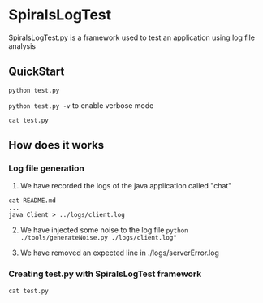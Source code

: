 # SpiralsLogTest

SpiralsLogTest.py is a framework used to test an application using log file analysis

## QuickStart

`python test.py`

`python test.py -v` to enable verbose mode

`cat test.py`

## How does it works

### Log file generation

1. We have recorded the logs of the java application called "chat"
```
cat README.md
...
java Client > ../logs/client.log
```

2. We have injected some noise to the log file `python ./tools/generateNoise.py ./logs/client.log"`

3. We have removed an expected line in ./logs/serverError.log

### Creating test.py with SpiralsLogTest framework

`cat test.py`

